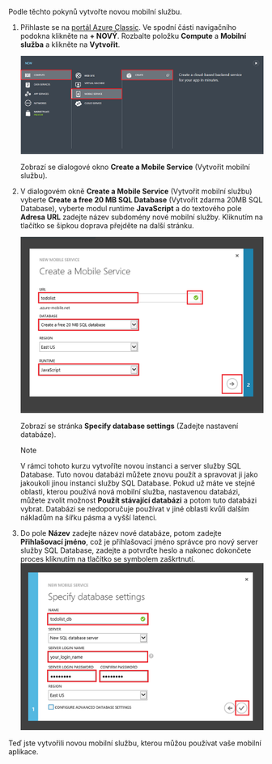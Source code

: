 

Podle těchto pokynů vytvořte novou mobilní službu.

1. Přihlaste se na [portál Azure Classic](https://manage.windowsazure.com/). Ve spodní části navigačního podokna klikněte na **+ NOVÝ**. Rozbalte položku **Compute** a **Mobilní služba** a klikněte na **Vytvořit**.
   
   ![](./media/mobile-services-create-new-service/mobile-create.png)
   
   Zobrazí se dialogové okno **Create a Mobile Service** (Vytvořit mobilní službu).
2. V dialogovém okně **Create a Mobile Service** (Vytvořit mobilní službu) vyberte **Create a free 20 MB SQL Database** (Vytvořit zdarma 20MB SQL Database), vyberte modul runtime **JavaScript** a do textového pole **Adresa URL** zadejte název subdomény nové mobilní služby. Kliknutím na tlačítko se šipkou doprava přejděte na další stránku.
   
   ![](./media/mobile-services-create-new-service/mobile-create-page1.png)
   
   Zobrazí se stránka **Specify database settings** (Zadejte nastavení databáze).
   
   > [!NOTE]
   > V rámci tohoto kurzu vytvoříte novou instanci a server služby SQL Database. Tuto novou databázi můžete znovu použít a spravovat ji jako jakoukoli jinou instanci služby SQL Database. Pokud už máte ve stejné oblasti, kterou používá nová mobilní služba, nastavenou databázi, můžete zvolit možnost **Použít stávající databázi** a potom tuto databázi vybrat. Databázi se nedoporučuje používat v jiné oblasti kvůli dalším nákladům na šířku pásma a vyšší latenci.
   > 
   > 
3. Do pole **Název** zadejte název nové databáze, potom zadejte **Přihlašovací jméno**, což je přihlašovací jméno správce pro nový server služby SQL Database, zadejte a potvrďte heslo a nakonec dokončete proces kliknutím na tlačítko se symbolem zaškrtnutí.
   ![](./media/mobile-services-create-new-service/mobile-create-page2.png)

Teď jste vytvořili novou mobilní službu, kterou můžou používat vaše mobilní aplikace.

<!--HONumber=Aug16_HO4-->


